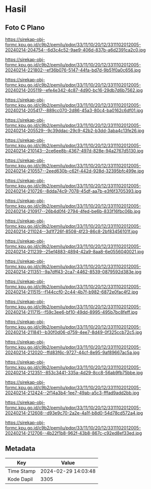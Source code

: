 # Hasil

## Foto C Plano

https://sirekap-obj-formc.kpu.go.id/c9b2/pemilu/pdpr/33/11/10/20/12/3311102012005-20240214-204754--6d3c4c52-9ae9-406d-837b-a6d2391ca2c0.jpg

https://sirekap-obj-formc.kpu.go.id/c9b2/pemilu/pdpr/33/11/10/20/12/3311102012005-20240214-221802--ef36b076-5147-44fa-bd7d-9b51f0a0c656.jpg

https://sirekap-obj-formc.kpu.go.id/c9b2/pemilu/pdpr/33/11/10/20/12/3311102012005-20240214-205119--efe4e342-4c87-4d90-bc16-29db7d6b7562.jpg

https://sirekap-obj-formc.kpu.go.id/c9b2/pemilu/pdpr/33/11/10/20/12/3311102012005-20240214-205417--889cc070-2d86-45a3-80c4-ba0162c6df01.jpg

https://sirekap-obj-formc.kpu.go.id/c9b2/pemilu/pdpr/33/11/10/20/12/3311102012005-20240214-205529--9c39ddac-29c9-42b2-b3dd-3aba4c13fe26.jpg

https://sirekap-obj-formc.kpu.go.id/c9b2/pemilu/pdpr/33/11/10/20/12/3311102012005-20240214-210143--2ce6ee8b-4367-497d-828e-94a2767d5130.jpg

https://sirekap-obj-formc.kpu.go.id/c9b2/pemilu/pdpr/33/11/10/20/12/3311102012005-20240214-210557--2eed630b-c62f-442d-928d-32395bfc499e.jpg

https://sirekap-obj-formc.kpu.go.id/c9b2/pemilu/pdpr/33/11/10/20/12/3311102012005-20240214-210726--8dda74c9-7078-45df-aa7b-e3f6f3705393.jpg

https://sirekap-obj-formc.kpu.go.id/c9b2/pemilu/pdpr/33/11/10/20/12/3311102012005-20240214-210917--26b4d0f4-2794-4fed-be6b-833f16fbc06b.jpg

https://sirekap-obj-formc.kpu.go.id/c9b2/pemilu/pdpr/33/11/10/20/12/3311102012005-20240214-211024--3d1f726f-8508-4f23-86c8-2bf83456101f.jpg

https://sirekap-obj-formc.kpu.go.id/c9b2/pemilu/pdpr/33/11/10/20/12/3311102012005-20240214-211239--25ef4883-4894-42a9-8aa8-6e0556040021.jpg

https://sirekap-obj-formc.kpu.go.id/c9b2/pemilu/pdpr/33/11/10/20/12/3311102012005-20240214-211351--9a7dff43-2ca7-4462-8539-0879592d383e.jpg

https://sirekap-obj-formc.kpu.go.id/c9b2/pemilu/pdpr/33/11/10/20/12/3311102012005-20240214-211515--f144ccf0-2c44-4b7f-b982-6872e0fac4f2.jpg

https://sirekap-obj-formc.kpu.go.id/c9b2/pemilu/pdpr/33/11/10/20/12/3311102012005-20240214-211715--f59c3ee6-bf10-49dd-8995-495b7bc8feff.jpg

https://sirekap-obj-formc.kpu.go.id/c9b2/pemilu/pdpr/33/11/10/20/12/3311102012005-20240214-211841--b30f0d06-d759-4ee7-8d49-0f325ccb72c5.jpg

https://sirekap-obj-formc.kpu.go.id/c9b2/pemilu/pdpr/33/11/10/20/12/3311102012005-20240214-212020--ffd83f6c-9727-44cf-8e95-9af89667ac5a.jpg

https://sirekap-obj-formc.kpu.go.id/c9b2/pemilu/pdpr/33/11/10/20/12/3311102012005-20240214-212351--853c3441-335a-4d29-8cc8-56ab9fb75bbe.jpg

https://sirekap-obj-formc.kpu.go.id/c9b2/pemilu/pdpr/33/11/10/20/12/3311102012005-20240214-212424--2f14a3b4-1ee7-49ab-a5c3-fffad9add2bb.jpg

https://sirekap-obj-formc.kpu.go.id/c9b2/pemilu/pdpr/33/11/10/20/12/3311102012005-20240214-212608--d93e9c70-2a2e-4a1f-b8d0-54d78cd572a4.jpg

https://sirekap-obj-formc.kpu.go.id/c9b2/pemilu/pdpr/33/11/10/20/12/3311102012005-20240214-212706--4b22f1b8-962f-43b8-867c-c92ed8ef33ed.jpg


## Metadata

| Key        | Value               |
| ---------- | ------------------- |
| Time Stamp | 2024-02-29 14:03:48 |
| Kode Dapil | 3305                |




